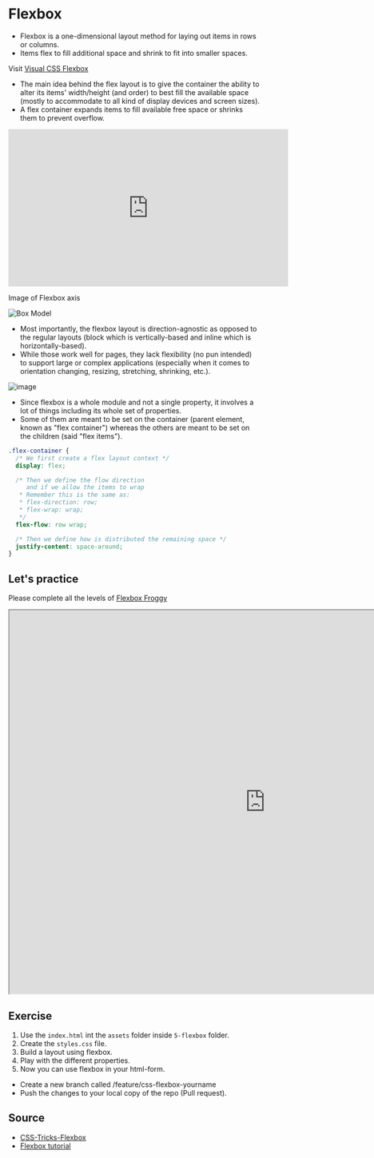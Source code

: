 # Flexbox

* Flexbox is a one-dimensional layout method for laying out items in rows or columns. 
* Items flex to fill additional space and shrink to fit into smaller spaces.

Visit [Visual CSS Flexbox](http://www.csstutorial.org/flex-both.html)

* The main idea behind the flex layout is to give the container the ability to alter its items' width/height (and order) to best fill the available space (mostly to accommodate to all kind of display devices and screen sizes). 
* A flex container expands items to fill available free space or shrinks them to prevent overflow.

<iframe width="560" height="315" src="https://www.youtube.com/embed/K74l26pE4YA" frameborder="0" allow="accelerometer; autoplay; encrypted-media; gyroscope; picture-in-picture" allowfullscreen></iframe>

Image of Flexbox axis

![Box Model](https://css-tricks.com/wp-content/uploads/2018/11/00-basic-terminology.svg)

* Most importantly, the flexbox layout is direction-agnostic as opposed to the regular layouts (block which is vertically-based and inline which is horizontally-based). 
* While those work well for pages, they lack flexibility (no pun intended) to support large or complex applications (especially when it comes to orientation changing, resizing, stretching, shrinking, etc.).

![image](https://user-images.githubusercontent.com/61557537/80294555-a0d8d900-872f-11ea-9e94-fcf3c360a65e.png)

* Since flexbox is a whole module and not a single property, it involves a lot of things including its whole set of properties. 
* Some of them are meant to be set on the container (parent element, known as "flex container") whereas the others are meant to be set on the children (said "flex items").

```css
.flex-container {
  /* We first create a flex layout context */
  display: flex;

  /* Then we define the flow direction
     and if we allow the items to wrap
   * Remember this is the same as:
   * flex-direction: row;
   * flex-wrap: wrap;
   */
  flex-flow: row wrap;

  /* Then we define how is distributed the remaining space */
  justify-content: space-around;
}
```
## Let's practice


Please complete all the levels of [Flexbox Froggy](https://flexboxfroggy.com/)

<iframe src="https://flexboxfroggy.com/" width="1024" height="768"></iframe>

## Exercise

1. Use the `index.html` int the `assets` folder inside `5-flexbox` folder.
2. Create the `styles.css` file.
3. Build a layout using flexbox.
4. Play with the different properties.
5. Now you can use flexbox in your html-form.


* Create a new branch called /feature/css-flexbox-yourname
* Push the changes to your local copy of the repo (Pull request).


## Source

* [CSS-Tricks-Flexbox](https://css-tricks.com/snippets/css/a-guide-to-flexbox/)
* [Flexbox tutorial](https://medium.com/@js_tut/the-complete-css-flex-box-tutorial-d17971950bdc)
